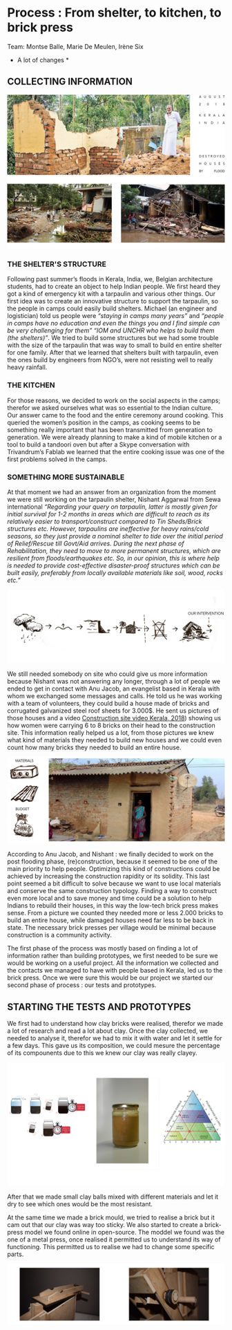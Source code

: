 # Process : From shelter, to kitchen, to brick press

Team: Montse Balle, Marie De Meulen, Irène Six

* A lot of changes  *

## COLLECTING INFORMATION

 ![SituationPostFlood](images/Presse_a_briques/SituationPostFlood.jpg)

### THE SHELTER'S STRUCTURE

Following past summer’s floods in Kerala, India, we, Belgian architecture students, had to create an object to help Indian people. We first heard they got a kind of emergency kit with a tarpaulin and various other things. Our first idea was to create an innovative structure to support the tarpaulin, so the people in camps could easily build shelters. Michael (an engineer and logistician) told us people were *“staying in camps many years”* and *“people in camps have no education and even the things you and I find simple can be very challenging for them”* *“IOM and UNCHR who helps to build them (the shelters)”*.  We tried to build some structures but we had some trouble with the size of the tarpaulin that was way to small to build en entire shelter for one family. After that we learned that shelters built with tarpaulin, even the ones build by engineers from NGO’s, were not resisting well to really heavy rainfall.


### THE KITCHEN

For those reasons, we decided to work on the social aspects in the camps; therefor we asked ourselves what was so essential to the Indian culture. Our answer came to the food and the entire ceremony around cooking. This queried the women’s position in the camps, as cooking seems to be something really important that has been transmitted from generation to generation. We were already planning to make a kind of mobile kitchen or a tool to build a tandoori oven but after a Skype conversation with Trivandrum’s Fablab we learned that the entire cooking issue was one of the first problems solved in the camps.


### SOMETHING MORE SUSTAINABLE

At that moment we had an answer from an organization from the moment we were still working on the tarpaulin shelter, Nishant Aggarwal from Sewa international *“Regarding your query on tarpaulin, latter is mostly given for initial survival for 1-2 months in areas which are difficult to reach as its relatively easier to transport/construct compared to Tin Sheds/Brick structures etc. However, tarpaulins are ineffective for heavy rains/cold seasons, so they just provide a nominal shelter to tide over the initial period of Relief/Rescue till Govt/Aid arrives. During the next phase of Rehabilitation, they need to move to more permanent structures, which are resilient from floods/earthquakes etc. So, in our opinion, this is where help is needed to provide cost-effective disaster-proof structures which can be built easily, preferably from locally available materials like soil, wood, rocks etc.”*

 ![BriqueMaison](images/Presse_a_briques/Intervention.jpg)

We still needed somebody on site who could give us more information because Nishant was not answering any longer, through a lot of people we ended to get in contact with Anu Jacob, an evangelist based in Kerala with whom we exchanged some messages and calls. He told us he was working with a team of volunteers, they could build a house made of bricks and corrugated galvanized steel roof sheets for 3.000$. He sent us pictures of those houses and a video [Construction site video Kerala, 2018](https://youtu.be/BE1kMFsjTUY)) showing us how women were carrying 6 to 8 bricks on their head to the construction site. This information really helped us a lot, from those pictures we knew what kind of materials they needed to build new houses and we could even count how many bricks they needed to build an entire house.

 ![BriqueMaison](images/Presse_a_briques/housebudget.jpg)

According to Anu Jacob, and Nishant : we finally decided to work  on the post flooding phase,  (re)construction, because it seemed to be  one of the main priority to help people. 
Optimizing this kind of constructions could be achieved by increasing the construction rapidity or its solidity. This last point seemed a bit difficult to solve because we want to use local materials and conserve the same construction typology. 
Finding a way to construct even more local and to save money and time could be a solution to help Indians to rebuild their houses, in this way the low-tech brick press makes sense. 
From a picture we counted they needed more or less 2.000 bricks to build an entire house, while damaged houses need far less to be back in state.
The necessary brick presses per village would be minimal because construction is a community activity.

The first phase of the process was mostly based on finding a lot of information rather than building prototypes, we first needed to be sure we would be working on a useful project. All the information we collected and the contacts we managed to have with people based in Kerala, led us to the brick press. Once we were sure this would be our project we started our second phase of process : our tests and prototypes.


## STARTING THE TESTS AND PROTOTYPES

We first had to understand how clay bricks were realised, therefor we made a lot of research and read a lot about clay. Once the clay collected, we needed to analyse it, therefor we had to mix it with water and let it settle for a few days. This gave us its composition, we could mesure the percentage of its compounents due to this we knew our clay was really clayey. 

![Testpot](images/Presse_a_briques/Melangeterre.jpg)

After that we made small clay balls mixed with different materials and let it dry to see which ones would be the most resistant.

At the same time we made a brick mould, we tried to realise a brick but it cam out that our clay was way too sticky. We also started to create a brick-press model we found online in open-source. The moddel we found was the one of a metal press, once realised it permitted us to understand its way of functioning. This permitted us to realise we had to change some specific parts.

![Testpot](images/Presse_a_briques/TestIsabelle.jpg)
